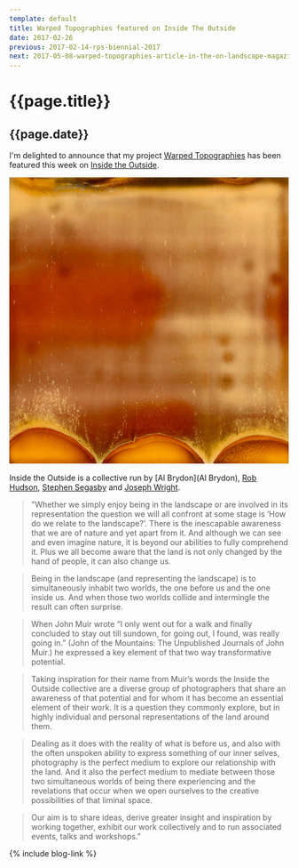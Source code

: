 ```yaml
---
template: default
title: Warped Topographies featured on Inside The Outside
date: 2017-02-26
previous: 2017-02-14-rps-biennial-2017
next: 2017-05-08-warped-topographies-article-in-the-on-landscape-magazine
---
```


# {{page.title}}

## {{page.date}}

I'm delighted to announce that my project [Warped Topographies](http://method.photo/#/warped-topographies/) has been featured this week on [Inside the Outside](http://www.inside-the-outside.com/warped-topographies-richard-earney/).

![Warped Topographies](warped-topographies-00.webp "Warped Topographies")

Inside the Outside is a collective run by [Al Brydon](Al Brydon), [Rob Hudson](http://www.robhudsonlandscape.net/), [Stephen Segasby](http://www.stephensegasby.com/) and [Joseph Wright](http://www.josephwright.co.uk/).

> "Whether we simply enjoy being in the landscape or are involved in its representation the question we will all confront at some stage is ’How do we relate to the landscape?’. There is the inescapable awareness that we are of nature and yet apart from it. And although we can see and even imagine nature, it is beyond our abilities to fully comprehend it. Plus we all become aware that the land is not only changed by the hand of people, it can also change us.

> Being in the landscape (and representing the landscape) is to simultaneously inhabit two worlds, the one before us and the one inside us. And when those two worlds collide and intermingle the result can often surprise.

> When John Muir wrote “I only went out for a walk and finally concluded to stay out till sundown, for going out, I found, was really going in.” (John of the Mountains: The Unpublished Journals of John Muir.) he expressed a key element of that two way transformative potential.

> Taking inspiration for their name from Muir’s words the Inside the Outside collective are a diverse group of photographers that share an awareness of that potential and for whom it has become an essential element of their work. It is a question they commonly explore, but in highly individual and personal representations of the land around them.

> Dealing as it does with the reality of what is before us, and also with the often unspoken ability to express something of our inner selves, photography is the perfect medium to explore our relationship with the land. And it also the perfect medium to mediate between those two simultaneous worlds of being there experiencing and the revelations that occur when we open ourselves to the creative possibilities of that liminal space.

> Our aim is to share ideas, derive greater insight and inspiration by working together, exhibit our work collectively and to run associated events, talks and workshops."



{% include blog-link %}